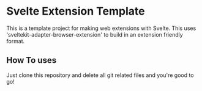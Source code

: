 # Svelte Extension Template

This is a template project for making web extensions with Svelte.
This uses 'sveltekit-adapter-browser-extension' to build in an extension friendly format.

## How To uses

Just clone this repository and delete all git related files and you're good to go!
